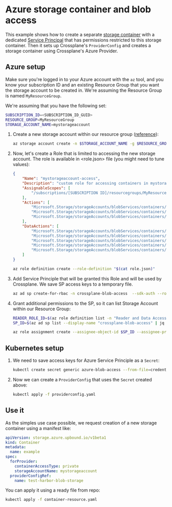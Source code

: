 # Azure storage container and blob access

This example shows how to create a separate [storage container](https://learn.microsoft.com/en-us/azure/storage/blobs/storage-blobs-introduction#containers) with a dedicated [Service Principal](https://learn.microsoft.com/en-us/azure/active-directory/develop/app-objects-and-service-principals#service-principal-object) that has permissions restricted to this storage container. Then it sets up Crossplane's `ProviderConfig` and creates a storage container using Crossplane's Azure Provider.

## Azure setup

Make sure you're logged in to your Azure account with the `az` tool, and you know your subscription ID and an existing Resource Group that you want the storage account to be created in. We're assuming the Resource Group is named `MyResourceGroup`.

We're assuming that you have the following set:

```bash
SUBSCRIPTION_ID=<SUBSCRIPTION_ID_GUID>
RESOURCE_GROUP=MyResourceGroup
STORAGE_ACCOUNT_NAME=mystorageaccount
```

1. Create a new storage account within our resource group ([reference](https://learn.microsoft.com/en-us/cli/azure/storage/account?view=azure-cli-latest#az-storage-account-create)):

    ```bash
    az storage account create -n $STORAGE_ACCOUNT_NAME -g $RESOURCE_GROUP -l westus --sku Standard_LRS
    ```

1. Now, let's create a Role that is limited to accessing the new storage account. The role is available in <role.json> file (you might need to tune values):

    ```json
    {
        "Name": "mystorageaccount-access",
        "Description": "custom role for accessing containers in mystorageaccount",
        "AssignableScopes": [
            "/subscriptions/[SUBSCRIPTION ID]/resourcegroups/MyResourceGroup/providers/Microsoft.Storage/storageAccounts/mystorageaccount"
        ],
        "Actions": [
            "Microsoft.Storage/storageAccounts/blobServices/containers/delete",
            "Microsoft.Storage/storageAccounts/blobServices/containers/read",
            "Microsoft.Storage/storageAccounts/blobServices/containers/write"
        ],
        "DataActions": [
            "Microsoft.Storage/storageAccounts/blobServices/containers/blobs/delete",
            "Microsoft.Storage/storageAccounts/blobServices/containers/blobs/read",
            "Microsoft.Storage/storageAccounts/blobServices/containers/blobs/write",
            "Microsoft.Storage/storageAccounts/blobServices/containers/blobs/move/action",
            "Microsoft.Storage/storageAccounts/blobServices/containers/blobs/add/action"
        ]
    }
    ```

    ```bash
    az role definition create --role-definition "$(cat role.json)"
    ```

1. Add Service Principle that will be granted this Role and will be used by Crossplane. We save SP access keys to a temporary file.

    ```bash
    az ad sp create-for-rbac -n crossplane-blob-access  --sdk-auth --role ${STORAGE_ACCOUNT_NAME}-access --scopes="/subscriptions/${SUBSCRIPTION ID}/resourcegroups/${RESOURCE_GROUP}/providers/Microsoft.Storage/storageAccounts/${STORAGE_ACCOUNT_NAME}" > /tmp/keys.json
    ```

1. Grant additional permissions to the SP, so it can list Storage Account within our Resource Group:

    ```bash
    READER_ROLE_ID=$(az role definition list -n "Reader and Data Access" | jq -r '.[0].name')
    SP_ID=$(az ad sp list --display-name "crossplane-blob-access" | jq -r '.[0].id')
    
    az role assignment create --assignee-object-id $SP_ID --assignee-principal-type ServicePrincipal --role $READER_ROLE_ID --scope /subscriptions/${SUBSCRIPTION ID}/resourcegroups/${RESOURCE_GROUP}
    ```

## Kubernetes setup

1. We need to save access keys for Azure Service Principle as a `Secret`:

    ```bash
    kubectl create secret generic azure-blob-access --from-file=credentials=/tmp/keys.json
    ```

1. Now we can create a `ProviderConfig` that uses the `Secret` created above:

    ```bash
    kubectl apply -f providerconfig.yaml
    ```

## Use it

As the simples use case possible, we request creation of a new storage container using a manifest like:

```yaml
apiVersion: storage.azure.upbound.io/v1beta1
kind: Container
metadata:
  name: example
spec:
  forProvider:
    containerAccessType: private
    storageAccountName: mystorageaccount
  providerConfigRef:
    name: test-harbor-blob-storage
```

You can apply it using a ready file from repo:

```bash
kubectl apply -f container-resource.yaml
```
